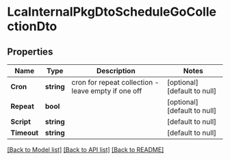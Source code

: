 # LcaInternalPkgDtoScheduleGoCollectionDto

## Properties
Name | Type | Description | Notes
------------ | ------------- | ------------- | -------------
**Cron** | **string** | cron for repeat collection - leave empty if one off | [optional] [default to null]
**Repeat** | **bool** |  | [optional] [default to null]
**Script** | **string** |  | [default to null]
**Timeout** | **string** |  | [default to null]

[[Back to Model list]](../README.md#documentation-for-models) [[Back to API list]](../README.md#documentation-for-api-endpoints) [[Back to README]](../README.md)


